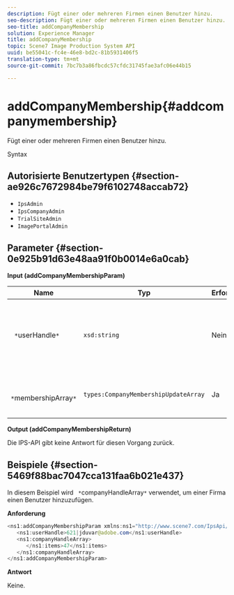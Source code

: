 ```yaml
---
description: Fügt einer oder mehreren Firmen einen Benutzer hinzu.
seo-description: Fügt einer oder mehreren Firmen einen Benutzer hinzu.
seo-title: addCompanyMembership
solution: Experience Manager
title: addCompanyMembership
topic: Scene7 Image Production System API
uuid: be55041c-fc4e-46e8-bd2c-81b5931406f5
translation-type: tm+mt
source-git-commit: 7bc7b3a86fbcdc57cfdc31745fae3afc06e44b15

---
```



# addCompanyMembership{#addcompanymembership}

Fügt einer oder mehreren Firmen einen Benutzer hinzu.

Syntax

## Autorisierte Benutzertypen {#section-ae926c7672984be79f6102748accab72}

* `IpsAdmin`
* `IpsCompanyAdmin`
* `TrialSiteAdmin`
* `ImagePortalAdmin`

## Parameter {#section-0e925b91d63e48aa91f0b0014e6a0cab}

**Input (addCompanyMembershipParam)**

| Name | Typ | Erforderlich | Beschreibung |
|---|---|---|---|
| ` *`userHandle`*` | `xsd:string` | Nein | Das Handle des Benutzers, dessen Mitgliedschaft Sie hinzufügen möchten. |
| ` *`membershipArray`*` | `types:CompanyMembershipUpdateArray` | Ja | Eine Reihe von Firmen, denen Sie den Benutzer hinzufügen. |

**Output (addCompanyMembershipReturn)**

Die IPS-API gibt keine Antwort für diesen Vorgang zurück.

## Beispiele {#section-5469f88bac7047cca131faa6b021e437}

In diesem Beispiel wird ` *`companyHandleArray`*` verwendet, um einer Firma einen Benutzer hinzuzufügen.

**Anforderung**

```java
<ns1:addCompanyMembershipParam xmlns:ns1="http://www.scene7.com/IpsApi/xsd">
   <ns1:userHandle>621|jduvar@adobe.com</ns1:userHandle>
   <ns1:companyHandleArray>
      </ns1:items>47</ns1:items>
   </ns1:companyHandleArray>
</ns1:addCompanyMembershipParam>
```

**Antwort**

Keine.
